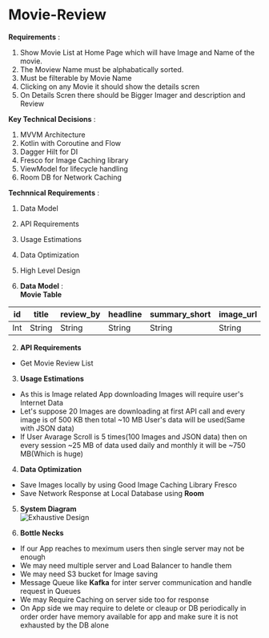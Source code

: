 # Movie-Review
**Requirements** :  
  1. Show Movie List at Home Page which will have Image and Name of the movie.
  2. The Moview Name must be alphabatically sorted.
  3. Must be filterable by Movie Name
  4. Clicking on any Movie it should show the details scren
  5. On Details Scren there should be Bigger Imager and description and Review

**Key Technical Decisions** :
  1. MVVM Architecture
  2. Kotlin with Coroutine and Flow
  3. Dagger Hilt for DI
  4. Fresco for Image Caching library
  5. ViewModel for lifecycle handling
  6. Room DB for Network Caching

**Technnical Requirements** :     
  1. Data Model
  2. API Requirements
  3. Usage Estimations
  4. Data Optimization
  5. High Level Design 

1. **Data Model** :  
**Movie Table**

 id  |    title      |  review_by  |  headline | summary_short  | image_url  | external_link | opening_date  |
---- | ------------- | ---------- | ---------- | -------------- |----------- |-------------- |-------------- |
 Int |    String     |   String   |   String   |    String      |  String    |    String     |    String     |
 
2. **API Requirements**
  * Get Movie Review List

3. **Usage Estimations**
  * As this is Image related App downloading Images will require user's Internet Data
  * Let's suppose 20 Images are downloading at first API call and every image is of 500 KB then total ~10 MB User's data will be used(Same with JSON data)
  * If User Avarage Scroll is 5 times(100 Images and JSON data) then on every session ~25 MB of data used daily and monthly it will be ~750 MB(Which is huge)

4. **Data Optimization**  
  * Save Images locally by using Good Image Caching Library Fresco
  * Save Network Response at Local Database using **Room**
  
5. **System Diagram**  
  ![Exhaustive Design](http://www.plantuml.com/plantuml/png/ZP9HQuCm58NVyoikxhaTw-CAes9T9yWijXiC1kKsNjkmB1QzxGgZ_ts9UT3LFKmGJkuNpZacpXh6ce-VMcWg6RY2Mkts38MgIRAgZ439LGr1f1KP3W0RAALm4CrE4-JnCbibwon_0_WMuj93yt0TRXxZTVIqIRD54ZaE8A2tfKyj1liS6vBO40H92V7vO7iKj-_ckM88JwWqRZMrBLwYExWvAFCnrShGlTtMYl6sqiMKwSnkD72S8-F0QF8leujzk-QhE7-Dy-lEEPqKVK6uJ0BhYPfsDP7nnfqS5nKpUNC_zlQTUvf5ORfPsMCD5_5rI5f9r12Xt9DDGQqaRVMHV8fJmn0tRJCkGeXImcZqqBivqKb71XSdx5ctm7-qNKxSydTBuU4VO4Qci7_O3m00)
   
   
6. **Bottle Necks**  
  * If our App reaches to meximum users then single server may not be enough
  * We may need multiple server and Load Balancer to handle them
  * We may need S3 bucket for Image saving
  * Message Queue like **Kafka** for inter server communication and handle request in Queues
  * We may Require Caching on server side too for response
  * On App side we may require to delete or cleaup or DB periodically in order order have memory available for app and make sure it is not exhausted by the DB alone





